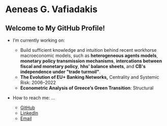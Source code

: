 # Aeneas G. Vafiadakis

## Welcome to My GitHub Profile!

- I’m currently working on:
  - Build sufficient knowledge and intuition behind recent workhorse macroeconomic models, such as **heterogeneous agents models**, **monetary policy transmission mechanisms**, **intercations between fiscal and monetary policy**, **hhs' balance sheets**, and **CB's independence under "trade turmoil"**.
  - **The Evolution of EU+ Banking Networks,** Centrality and Systemic Risk: 2006–2022
  - **Econometric Analysis of Greece’s Green Transition**: Structural 
        
- How to reach me: ...
  - [GitHub](https://github.com/AineiasGV)
  - [LinkedIn](https://linkedin.com/in/aeneas-vafiadakis)
  - [Email](mailto:aineias.edu@gmail.com)
